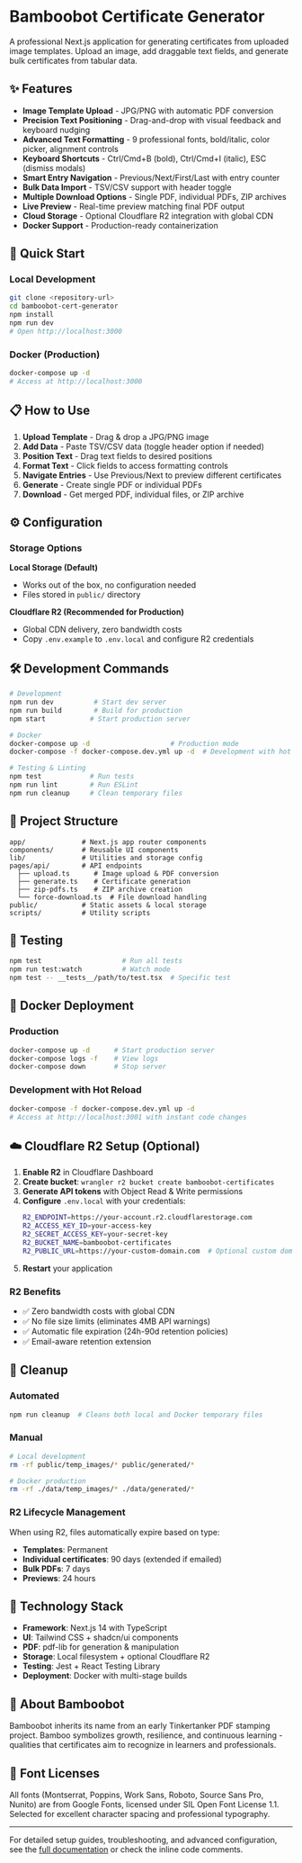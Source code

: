 # Bamboobot Certificate Generator

A professional Next.js application for generating certificates from uploaded image templates. Upload an image, add draggable text fields, and generate bulk certificates from tabular data.

## ✨ Features

- **Image Template Upload** - JPG/PNG with automatic PDF conversion
- **Precision Text Positioning** - Drag-and-drop with visual feedback and keyboard nudging
- **Advanced Text Formatting** - 9 professional fonts, bold/italic, color picker, alignment controls
- **Keyboard Shortcuts** - Ctrl/Cmd+B (bold), Ctrl/Cmd+I (italic), ESC (dismiss modals)
- **Smart Entry Navigation** - Previous/Next/First/Last with entry counter  
- **Bulk Data Import** - TSV/CSV support with header toggle
- **Multiple Download Options** - Single PDF, individual PDFs, ZIP archives
- **Live Preview** - Real-time preview matching final PDF output
- **Cloud Storage** - Optional Cloudflare R2 integration with global CDN
- **Docker Support** - Production-ready containerization

## 🚀 Quick Start

### Local Development
```bash
git clone <repository-url>
cd bamboobot-cert-generator
npm install
npm run dev
# Open http://localhost:3000
```

### Docker (Production)
```bash
docker-compose up -d
# Access at http://localhost:3000
```

## 📋 How to Use

1. **Upload Template** - Drag & drop a JPG/PNG image
2. **Add Data** - Paste TSV/CSV data (toggle header option if needed)
3. **Position Text** - Drag text fields to desired positions
4. **Format Text** - Click fields to access formatting controls
5. **Navigate Entries** - Use Previous/Next to preview different certificates  
6. **Generate** - Create single PDF or individual PDFs
7. **Download** - Get merged PDF, individual files, or ZIP archive

## ⚙️ Configuration

### Storage Options

**Local Storage (Default)**
- Works out of the box, no configuration needed
- Files stored in `public/` directory

**Cloudflare R2 (Recommended for Production)**
- Global CDN delivery, zero bandwidth costs
- Copy `.env.example` to `.env.local` and configure R2 credentials

## 🛠️ Development Commands

```bash
# Development
npm run dev          # Start dev server
npm run build        # Build for production
npm start           # Start production server

# Docker
docker-compose up -d                    # Production mode
docker-compose -f docker-compose.dev.yml up -d  # Development with hot reload

# Testing & Linting
npm test            # Run tests
npm run lint        # Run ESLint
npm run cleanup     # Clean temporary files
```

## 📁 Project Structure

```
app/              # Next.js app router components
components/       # Reusable UI components  
lib/              # Utilities and storage config
pages/api/        # API endpoints
  ├── upload.ts      # Image upload & PDF conversion
  ├── generate.ts    # Certificate generation
  ├── zip-pdfs.ts    # ZIP archive creation
  └── force-download.ts  # File download handling
public/           # Static assets & local storage
scripts/          # Utility scripts
```

## 🧪 Testing

```bash
npm test                    # Run all tests
npm run test:watch          # Watch mode
npm test -- __tests__/path/to/test.tsx  # Specific test
```

## 🐳 Docker Deployment

### Production
```bash
docker-compose up -d      # Start production server
docker-compose logs -f    # View logs
docker-compose down       # Stop server
```

### Development with Hot Reload
```bash
docker-compose -f docker-compose.dev.yml up -d
# Access at http://localhost:3001 with instant code changes
```

## ☁️ Cloudflare R2 Setup (Optional)

1. **Enable R2** in Cloudflare Dashboard
2. **Create bucket**: `wrangler r2 bucket create bamboobot-certificates`
3. **Generate API tokens** with Object Read & Write permissions
4. **Configure** `.env.local` with your credentials:
   ```bash
   R2_ENDPOINT=https://your-account.r2.cloudflarestorage.com
   R2_ACCESS_KEY_ID=your-access-key
   R2_SECRET_ACCESS_KEY=your-secret-key
   R2_BUCKET_NAME=bamboobot-certificates
   R2_PUBLIC_URL=https://your-custom-domain.com  # Optional custom domain
   ```
5. **Restart** your application

### R2 Benefits
- ✅ Zero bandwidth costs with global CDN
- ✅ No file size limits (eliminates 4MB API warnings)  
- ✅ Automatic file expiration (24h-90d retention policies)
- ✅ Email-aware retention extension

## 🧹 Cleanup

### Automated
```bash
npm run cleanup  # Cleans both local and Docker temporary files
```

### Manual
```bash
# Local development
rm -rf public/temp_images/* public/generated/*

# Docker production  
rm -rf ./data/temp_images/* ./data/generated/*
```

### R2 Lifecycle Management
When using R2, files automatically expire based on type:
- **Templates**: Permanent
- **Individual certificates**: 90 days (extended if emailed)
- **Bulk PDFs**: 7 days
- **Previews**: 24 hours

## 🔧 Technology Stack

- **Framework**: Next.js 14 with TypeScript
- **UI**: Tailwind CSS + shadcn/ui components
- **PDF**: pdf-lib for generation & manipulation
- **Storage**: Local filesystem + optional Cloudflare R2
- **Testing**: Jest + React Testing Library
- **Deployment**: Docker with multi-stage builds

## 🎋 About Bamboobot

Bamboobot inherits its name from an early Tinkertanker PDF stamping project. Bamboo symbolizes growth, resilience, and continuous learning - qualities that certificates aim to recognize in learners and professionals.

## 📄 Font Licenses

All fonts (Montserrat, Poppins, Work Sans, Roboto, Source Sans Pro, Nunito) are from Google Fonts, licensed under SIL Open Font License 1.1. Selected for excellent character spacing and professional typography.

---

For detailed setup guides, troubleshooting, and advanced configuration, see the [full documentation](docs/) or check the inline code comments.